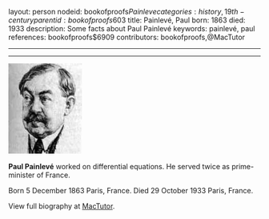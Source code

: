 layout: person
nodeid: bookofproofs$Painleve
categories: history,19th-century
parentid: bookofproofs$603
title: Painlevé, Paul
born: 1863
died: 1933
description: Some facts about Paul Painlevé
keywords: painlevé, paul
references: bookofproofs$6909
contributors: bookofproofs,@MacTutor

---


---

![Painleve.jpg](https://github.com/bookofproofs/bookofproofs.github.io/blob/main/_sources/_assets/images/portraits/Painleve.jpg?raw=true)

**Paul Painlevé** worked on differential equations. He served twice as prime-minister of France.

Born 5 December 1863 Paris, France. Died 29 October 1933 Paris, France.


View full biography at [MacTutor](https://mathshistory.st-andrews.ac.uk/Biographies/Painleve/).